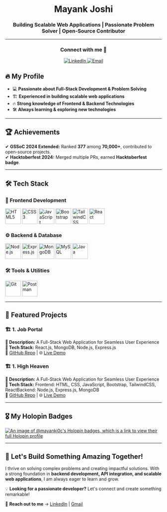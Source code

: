 <h1 align="center">Mayank Joshi</h1>
<h3 align="center">Building Scalable Web Applications | Passionate Problem Solver | Open-Source Contributor</h3>

---

<h3 align="center">Connect with me 🤝</h3>
<p align="center">
  <a href="https://www.linkedin.com/in/mayank--joshi/">
    <img src="https://img.icons8.com/fluency/40/000000/linkedin.png" alt="LinkedIn" />
  </a>
  <a href="mailto:mayankjoc21@gmail.com">
    <img src="https://img.icons8.com/fluency/40/000000/gmail.png" alt="Email" />
  </a>
</p>

## 🔥 My Profile  
- 💻 **Passionate about Full-Stack Development & Problem Solving**  
- 🏗️ **Experienced in building scalable web applications**  
- 🔥 **Strong knowledge of Frontend & Backend Technologies**  
- 🛠️ **Always learning & exploring new technologies**  

---

## 🏆 Achievements  
✔ **GSSoC 2024 Extended:** Ranked **377** among **70,000+**, contributed to open-source projects.  
✔ **Hacktoberfest 2024:** Merged multiple PRs, earned **Hacktoberfest badge**.  

---

## 🛠️ Tech Stack  

### 🎨 **Frontend Development**  
<p align="left">
  <a href="https://developer.mozilla.org/en-US/docs/Web/HTML"><img src="https://cdn.jsdelivr.net/gh/devicons/devicon/icons/html5/html5-original.svg" alt="HTML5" width="50" height="50"/></a>
  <a href="https://developer.mozilla.org/en-US/docs/Web/CSS"><img src="https://cdn.jsdelivr.net/gh/devicons/devicon/icons/css3/css3-original.svg" alt="CSS3" width="50" height="50"/></a>
  <a href="https://developer.mozilla.org/en-US/docs/Web/JavaScript"><img src="https://cdn.jsdelivr.net/gh/devicons/devicon/icons/javascript/javascript-original.svg" alt="JavaScript" width="50" height="50"/></a>
  <a href="https://getbootstrap.com/"><img src="https://cdn.jsdelivr.net/gh/devicons/devicon/icons/bootstrap/bootstrap-original.svg" alt="Bootstrap" width="50" height="50"/></a>
  <a href="https://tailwindcss.com/"><img src="https://www.vectorlogo.zone/logos/tailwindcss/tailwindcss-icon.svg" alt="TailwindCSS" width="50" height="50"/></a>
  <a href="https://react.dev/"><img src="https://cdn.jsdelivr.net/gh/devicons/devicon/icons/react/react-original.svg" alt="React" width="50" height="50"/></a>
</p>

### ⚙️ **Backend & Database**  
<p align="left">
  <a href="https://nodejs.org/"><img src="https://cdn.jsdelivr.net/gh/devicons/devicon/icons/nodejs/nodejs-original.svg" alt="Node.js" width="50" height="50"/></a>
  <a href="https://expressjs.com/"><img src="https://avatars.githubusercontent.com/u/5658226?s=200&v=4" alt="Express.js" width="50" height="50"/></a>
  <a href="https://www.mongodb.com/"><img src="https://cdn.jsdelivr.net/gh/devicons/devicon/icons/mongodb/mongodb-original.svg" alt="MongoDB" width="50" height="50"/></a>
  <a href="https://www.mysql.com/"><img src="https://cdn.jsdelivr.net/gh/devicons/devicon/icons/mysql/mysql-original.svg" alt="MySQL" width="50" height="50"/></a>
  <a href="https://www.java.com/"><img src="https://cdn.jsdelivr.net/gh/devicons/devicon/icons/java/java-original.svg" alt="Java" width="50" height="50"/></a>
</p>

### 🛠️ **Tools & Utilities**  
<p align="left">
  <a href="https://git-scm.com/"><img src="https://cdn.jsdelivr.net/gh/devicons/devicon/icons/git/git-original.svg" alt="Git" width="50" height="50"/></a>
  <a href="https://www.postman.com/"><img src="https://www.vectorlogo.zone/logos/getpostman/getpostman-icon.svg" alt="Postman" width="50" height="50"/></a>
</p>

---

## 📂 Featured Projects  

### 🏗️ **1. Job Portal**  
**🔹 Description:** A Full-Stack Web Application for Seamless User Experience <br>
**🔹 Tech Stack:** React.js, MongoDB, Node.js, Express.js <br>
🔗 [GitHub Repo](https://github.com/Mayank-joshi-21/JobPortal) | 🌐 <a href="https://jobportal-869b.onrender.com/">Live Demo</a> 


### 🏗️ **1. High Heaven**  
**🔹 Description:** A Full-Stack Web Application for Seamless User Experience <br>
**🔹 Tech Stack:** Frontend: HTML, CSS, JavaScript, Bootstrap, TailwindCSS, ReactBackend: Node.js, Express.js, MongoDB <br>
🔗 [GitHub Repo](https://github.com/Mayank-joshi-21/High-Heaven) | 🌐 <a href="https://high-heaven-homestay.onrender.com/listings">Live Demo</a> 

---

## 🎖️ My Holopin Badges  
[![An image of @mayankj0c's Holopin badges, which is a link to view their full Holopin profile](https://holopin.me/mayankj0c)](https://holopin.io/@mayankj0c)

---

## 🚀 Let's Build Something Amazing Together!  
I thrive on solving complex problems and creating impactful solutions. With a strong foundation in **backend development, API integration, and scalable web applications**, I am always eager to learn and grow.  

💡 **Looking for a passionate developer?** Let's connect and create something remarkable!  

📩 **Reach out to me** → [LinkedIn](https://www.linkedin.com/in/mayank--joshi/) | [Gmail](mailto:mayankjoc21@gmail.com)


